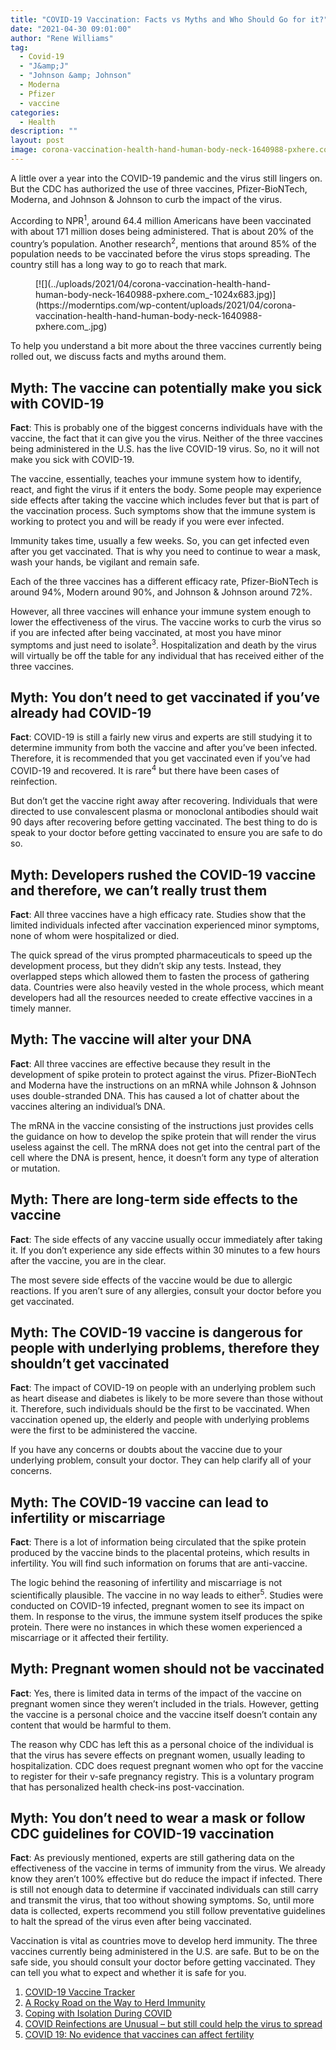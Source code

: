 ```yaml
---
title: "COVID-19 Vaccination: Facts vs Myths and Who Should Go for it?"
date: "2021-04-30 09:01:00"
author: "Rene Williams"
tag:
  - Covid-19
  - "J&amp;J"
  - "Johnson &amp; Johnson"
  - Moderna
  - Pfizer
  - vaccine
categories:
  - Health
description: ""
layout: post
image: corona-vaccination-health-hand-human-body-neck-1640988-pxhere.com_.jpg
---
```


A little over a year into the COVID-19 pandemic and the virus still lingers on. But the CDC has authorized the use of three vaccines, Pfizer-BioNTech, Moderna, and Johnson &amp; Johnson to curb the impact of the virus.

According to NPR<sup>1</sup>, around 64.4 million Americans have been vaccinated with about 171 million doses being administered. That is about 20% of the country’s population. Another research<sup>2</sup>, mentions that around 85% of the population needs to be vaccinated before the virus stops spreading. The country still has a long way to go to reach that mark.

<figure class="wp-block-image size-large">[![](../uploads/2021/04/corona-vaccination-health-hand-human-body-neck-1640988-pxhere.com_-1024x683.jpg)](https://moderntips.com/wp-content/uploads/2021/04/corona-vaccination-health-hand-human-body-neck-1640988-pxhere.com_.jpg)</figure>To help you understand a bit more about the three vaccines currently being rolled out, we discuss facts and myths around them.

## Myth: The vaccine can potentially make you sick with COVID-19

**Fact**: This is probably one of the biggest concerns individuals have with the vaccine, the fact that it can give you the virus. Neither of the three vaccines being administered in the U.S. has the live COVID-19 virus. So, no it will not make you sick with COVID-19.

The vaccine, essentially, teaches your immune system how to identify, react, and fight the virus if it enters the body. Some people may experience side effects after taking the vaccine which includes fever but that is part of the vaccination process. Such symptoms show that the immune system is working to protect you and will be ready if you were ever infected.

Immunity takes time, usually a few weeks. So, you can get infected even after you get vaccinated. That is why you need to continue to wear a mask, wash your hands, be vigilant and remain safe.

Each of the three vaccines has a different efficacy rate, Pfizer-BioNTech is around 94%, Modern around 90%, and Johnson &amp; Johnson around 72%.

However, all three vaccines will enhance your immune system enough to lower the effectiveness of the virus. The vaccine works to curb the virus so if you are infected after being vaccinated, at most you have minor symptoms and just need to isolate<sup>3</sup>. Hospitalization and death by the virus will virtually be off the table for any individual that has received either of the three vaccines.

## Myth: You don’t need to get vaccinated if you’ve already had COVID-19

**Fact**: COVID-19 is still a fairly new virus and experts are still studying it to determine immunity from both the vaccine and after you’ve been infected. Therefore, it is recommended that you get vaccinated even if you’ve had COVID-19 and recovered. It is rare<sup>4</sup> but there have been cases of reinfection.

But don’t get the vaccine right away after recovering. Individuals that were directed to use convalescent plasma or monoclonal antibodies should wait 90 days after recovering before getting vaccinated. The best thing to do is speak to your doctor before getting vaccinated to ensure you are safe to do so.

## Myth: Developers rushed the COVID-19 vaccine and therefore, we can’t really trust them

**Fact**: All three vaccines have a high efficacy rate. Studies show that the limited individuals infected after vaccination experienced minor symptoms, none of whom were hospitalized or died.

The quick spread of the virus prompted pharmaceuticals to speed up the development process, but they didn’t skip any tests. Instead, they overlapped steps which allowed them to fasten the process of gathering data. Countries were also heavily vested in the whole process, which meant developers had all the resources needed to create effective vaccines in a timely manner.

## Myth: The vaccine will alter your DNA

**Fact**: All three vaccines are effective because they result in the development of spike protein to protect against the virus. Pfizer-BioNTech and Moderna have the instructions on an mRNA while Johnson &amp; Johnson uses double-stranded DNA. This has caused a lot of chatter about the vaccines altering an individual’s DNA.

The mRNA in the vaccine consisting of the instructions just provides cells the guidance on how to develop the spike protein that will render the virus useless against the cell. The mRNA does not get into the central part of the cell where the DNA is present, hence, it doesn’t form any type of alteration or mutation.

## Myth: There are long-term side effects to the vaccine

**Fact**: The side effects of any vaccine usually occur immediately after taking it. If you don’t experience any side effects within 30 minutes to a few hours after the vaccine, you are in the clear.

The most severe side effects of the vaccine would be due to allergic reactions. If you aren’t sure of any allergies, consult your doctor before you get vaccinated.

## Myth: The COVID-19 vaccine is dangerous for people with underlying problems, therefore they shouldn’t get vaccinated

**Fact**: The impact of COVID-19 on people with an underlying problem such as heart disease and diabetes is likely to be more severe than those without it. Therefore, such individuals should be the first to be vaccinated. When vaccination opened up, the elderly and people with underlying problems were the first to be administered the vaccine.

If you have any concerns or doubts about the vaccine due to your underlying problem, consult your doctor. They can help clarify all of your concerns.

## Myth: The COVID-19 vaccine can lead to infertility or miscarriage

**Fact**: There is a lot of information being circulated that the spike protein produced by the vaccine binds to the placental proteins, which results in infertility. You will find such information on forums that are anti-vaccine.

The logic behind the reasoning of infertility and miscarriage is not scientifically plausible. The vaccine in no way leads to either<sup>5</sup>. Studies were conducted on COVID-19 infected, pregnant women to see its impact on them. In response to the virus, the immune system itself produces the spike protein. There were no instances in which these women experienced a miscarriage or it affected their fertility.

## Myth: Pregnant women should not be vaccinated

**Fact**: Yes, there is limited data in terms of the impact of the vaccine on pregnant women since they weren’t included in the trials. However, getting the vaccine is a personal choice and the vaccine itself doesn’t contain any content that would be harmful to them.

The reason why CDC has left this as a personal choice of the individual is that the virus has severe effects on pregnant women, usually leading to hospitalization. CDC does request pregnant women who opt for the vaccine to register for their v-safe pregnancy registry. This is a voluntary program that has personalized health check-ins post-vaccination.

## Myth: You don’t need to wear a mask or follow CDC guidelines for COVID-19 vaccination

**Fact**: As previously mentioned, experts are still gathering data on the effectiveness of the vaccine in terms of immunity from the virus. We already know they aren’t 100% effective but do reduce the impact if infected. There is still not enough data to determine if vaccinated individuals can still carry and transmit the virus, that too without showing symptoms. So, until more data is collected, experts recommend you still follow preventative guidelines to halt the spread of the virus even after being vaccinated.

Vaccination is vital as countries move to develop herd immunity. The three vaccines currently being administered in the U.S. are safe. But to be on the safe side, you should consult your doctor before getting vaccinated. They can tell you what to expect and whether it is safe for you.

1. [COVID-19 Vaccine Tracker](https://www.npr.org/sections/health-shots/2021/01/28/960901166/how-is-the-covid-19-vaccination-campaign-going-in-your-state)
2. [A Rocky Road on the Way to Herd Immunity](https://www.npr.org/sections/health-shots/2021/02/03/963373971/a-rocky-road-on-the-way-to-herd-immunity-for-covid-19)
3. [Coping with Isolation During COVID](https://getvipcare.com/blog/coping-with-isolation-during-covid/)
4. [COVID Reinfections are Unusual – but still could help the virus to spread](https://www.nature.com/articles/d41586-021-00071-6)
5. [COVID 19: No evidence that vaccines can affect fertility](https://www.bmj.com/content/372/bmj.n509)
